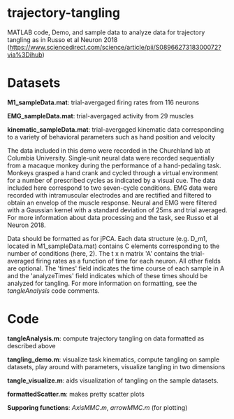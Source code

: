 # trajectory-tangling
MATLAB code, Demo, and sample data to analyze data for trajectory tangling as in Russo et al Neuron 2018 (https://www.sciencedirect.com/science/article/pii/S0896627318300072?via%3Dihub)

# Datasets
**M1_sampleData.mat**: trial-avergaged firing rates from 116 neurons

**EMG_sampleData.mat**: trial-avergaged activity from 29 muscles

**kinematic_sampleData.mat**: trial-avergaged kinematic data corresponding to a variety of behavioral parameters such as hand position and velocity 

The data included in this demo were recorded in the Churchland lab at Columbia University. Single-unit neural data were recorded sequentially from a macaque monkey during the performance of a hand-pedaling task.  Monkeys grasped a hand crank and cycled through a virtual environment for a number of prescribed cycles as indicated by a visual cue. The data included here correspond to two seven-cycle conditions. EMG data were recorded with intramuscular electrodes and are rectified and filtered to obtain an envelop of the muscle response. Neural and EMG were filtered with a Gaussian kernel with a standard deviation of 25ms and trial averaged. For more information about data processing and the task, see Russo et al Neuron 2018. 

Data should be formatted as for jPCA. Each data structure (e.g. D_m1, located in M1_sampleData.mat) contains C elements corresponding to the number of conditions (here, 2). The t x n matrix 'A' contains the trial-averaged firing rates as a function of time for each neuron. All other fields are optional. The 'times' field indicates the time course of each sample in A and the 'analyzeTimes' field indicates which of these times should be analyzed for tangling. For more information on formatting, see the *tangleAnalysis* code comments.

# Code

**tangleAnalysis.m**: compute trajectory tangling on data formatted as described above

**tangling_demo.m**: visualize task kinematics, compute tangling on sample datasets, play around with parameters, visualize tangling in two dimensions

**tangle_visualize.m**: aids visualization of tangling on the sample datasets. 

**formattedScatter.m**: makes pretty scatter plots

**Supporing functions**: *AxisMMC.m*, *arrowMMC.m* (for plotting)

